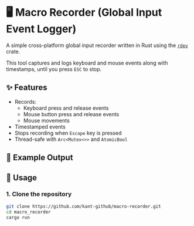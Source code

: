 # 🖥️ Macro Recorder (Global Input Event Logger)

A simple cross-platform global input recorder written in Rust using the [`rdev`](https://crates.io/crates/rdev) crate.

This tool captures and logs keyboard and mouse events along with timestamps, until you press `ESC` to stop.

## ✨ Features

- Records:
  - Keyboard press and release events
  - Mouse button press and release events
  - Mouse movements
- Timestamped events
- Stops recording when `Escape` key is pressed
- Thread-safe with `Arc<Mutex<>>` and `AtomicBool`

## 📸 Example Output



## 🚀 Usage

### 1. Clone the repository

```bash
git clone https://github.com/kant-github/macro-recorder.git
cd macro_recorder
cargo run
